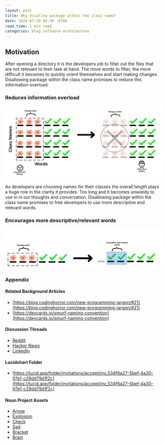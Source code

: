 ```yaml
---
layout: post
title: Why disallow package within the class name?
date: 2024-07-20 04:30 -0700
read_time: 1 min read
categories: blog software-architecture
---
```


## Motivation
After opening a directory it is the developers job to filter out the files that are not relevant to their task at hand. The more words to filter, the more difficult it becomes to quickly orient themselves and start making changes. Disallowing package within the class name promises to reduce this information overload.

### Reduces information overload
![Reduces information overload](/assets/why-disallow-package-within-the-class-name/package-information-overload.png)

As developers are choosing names for their classes the overall length plays a huge role in the clarity it provides. Too long and it becomes unwieldy to use in in our thoughts and conversation. Disallowing package within the class name promises to free developers to use more descriptive and relevant words.

### Encourages more descriptive/relevant words
![Encourages descriptive/relavant words](/assets/why-disallow-package-within-the-class-name/package-relevant-words.png)

### Appendix

#### Related Background Articles
* [https://blog.codinghorror.com/new-programming-jargon/#21](https://blog.codinghorror.com/new-programming-jargon/#21)
* [https://devcards.io/smurf-naming-convention](https://devcards.io/smurf-naming-convention)

#### Discussion Threads
* [Reddit](https://www.reddit.com/r/programming/comments/1e7u735/why_disallow_package_within_the_class_name/)
* [Hacker News](https://news.ycombinator.com/item?id=41015924)
* [LinkedIn](https://www.linkedin.com/posts/garrettdbates_why-disallow-package-within-the-class-name-activity-7220401579915399168-oSAK?utm_source=share&utm_medium=member_desktop)

#### Lucidchart Folder
* [https://lucid.app/folder/invitations/accept/inv_534f6a27-5bef-4a30-97e1-c29dd79d1f2c](https://lucid.app/folder/invitations/accept/inv_534f6a27-5bef-4a30-97e1-c29dd79d1f2c)

#### Noun Project Assets
* [Arrow](https://thenounproject.com/icon/arrow-2146615/)
* [Explosion](https://thenounproject.com/icon/explosion-563988/)
* [Check](https://thenounproject.com/icon/yes-5537946/)
* [Sad](https://thenounproject.com/icon/sad-1515667/)
* [Bracket](https://thenounproject.com/icon/bracket-3883565/)
* [Brain](https://thenounproject.com/icon/brain-475578/)